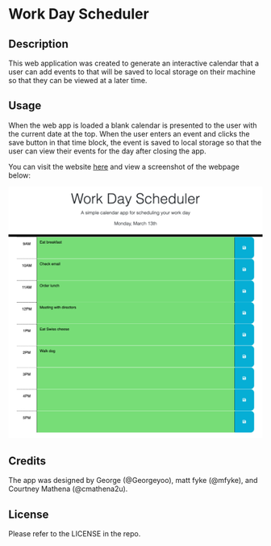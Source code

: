 # Work Day Scheduler

## Description
This web application was created to generate an interactive calendar that a user can add events to that will be saved to local storage on their machine so that they can be viewed at a later time.

## Usage
When the web app is loaded a blank calendar is presented to the user with the current date at the top. When the user enters an event and clicks the save button in that time block, the event is saved to local storage so that the user can view their events for the day after closing the app.

You can visit the website [here](https://jakefair97.github.io/work-day-scheduler/) and view a screenshot of the webpage below:

![Code quiz home page](./assets/images/calendar-screenshot.png)

## Credits
The app was designed by George (@Georgeyoo), matt fyke (@mfyke), and Courtney Mathena (@cmathena2u).

## License
Please refer to the LICENSE in the repo.
